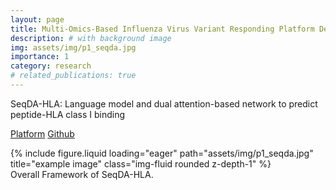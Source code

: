 ```yaml
---
layout: page
title: Multi-Omics-Based Influenza Virus Variant Responding Platform Development
description: # with background image
img: assets/img/p1_seqda.jpg
importance: 1
category: research
# related_publications: true
---
```


SeqDA-HLA: Language model and dual attention-based network to predict peptide-HLA class I binding

[Platform](https://runai.ewha.ac.kr/seqda/seqda)
[Github](https://github.com/Ewha-AI/SeqDA-HLA)


<div class="row">
    <div class="col-sm mt-3 mt-md-0">
        {% include figure.liquid loading="eager" path="assets/img/p1_seqda.jpg" title="example image" class="img-fluid rounded z-depth-1" %}
    </div>
</div>
<div class="caption">
    Overall Framework of SeqDA-HLA.
</div>

